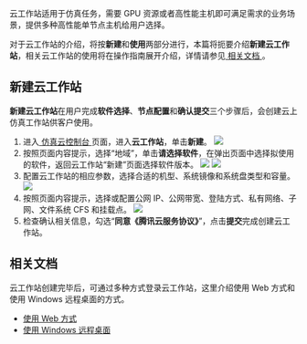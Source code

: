 云工作站适用于仿真任务，需要 GPU 资源或者高性能主机即可满足需求的业务场景，提供多种高性能单节点主机给用户选择。

对于云工作站的介绍，将按**新建**和**使用**两部分进行，本篇将扼要介绍**新建云工作站**，相关云工作站的使用将在操作指南展开介绍，详情请参见[ 相关文档 ](#xgwd)。

## 新建云工作站
**新建云工作站**在用户完成**软件选择**、**节点配置**和**确认提交**三个步骤后，会创建云上仿真工作站供客户使用。
1. 进入[ 仿真云控制台 ](https://console.cloud.tencent.com/cloudsim/desktop)页面，进入**云工作站**，单击**新建**。
![](https://qcloudimg.tencent-cloud.cn/raw/3d775a54eb82e62c842a0ace0d2985d6.png)
2. 按照页面内容提示，选择“地域”，单击**请选择软件**，在弹出页面中选择拟使用的软件，返回云工作站“新建”页面选择软件版本。
![](https://qcloudimg.tencent-cloud.cn/raw/7afc9db7d793aa59fef48cd8a7f3d527.png)
![](https://qcloudimg.tencent-cloud.cn/raw/012e180d97c85f2e800fb6da4468588c.png)
3. 配置云工作站的相应参数，选择合适的机型、系统镜像和系统盘类型和容量。
![](https://qcloudimg.tencent-cloud.cn/raw/c6554e8cd6078b703d2dc74acf929161.png)
4. 按照页面内容提示，选择或配置公网 IP、公网带宽、登陆方式、私有网络、子网、文件系统 CFS 和挂载点。
![](https://qcloudimg.tencent-cloud.cn/raw/894a6498d242e12d06f5b24247ba90c5.png)
5. 检查确认相关信息，勾选“**同意《腾讯云服务协议》**”，点击**提交**完成创建云工作站。



## 相关文档[](id:xgwd)
云工作站创建完毕后，可通过多种方式登录云工作站，这里介绍使用 Web 方式和使用 Windows 远程桌面的方式。
- [使用 Web 方式](https://cloud.tencent.com/document/product/1357/63864)
- [使用 Windows 远程桌面](https://cloud.tencent.com/document/product/1357/63865)




